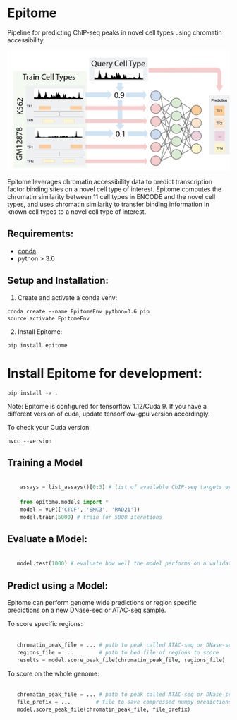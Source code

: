 # Epitome

Pipeline for predicting ChIP-seq peaks in novel cell types using chromatin accessibility.

![Epitome Diagram](docs/figures/epitome_diagram.png)

Epitome leverages chromatin accessibility data to predict transcription factor binding sites on a novel cell type of interest. Epitome computes the chromatin similarity between 11 cell types in ENCODE and the novel cell types, and uses chromatin similarity to transfer binding information in known cell types to a novel cell type of interest.


## Requirements:
* [conda](https://docs.conda.io/en/latest/miniconda.html)
* python > 3.6

## Setup and Installation:
1. Create and activate a conda venv:
```
conda create --name EpitomeEnv python=3.6 pip
source activate EpitomeEnv
```
2. Install Epitome:
```
pip install epitome
```

# Install Epitome for development:
```
pip install -e .
```

Note: Epitome is configured for tensorflow 1.12/Cuda 9. If you have a different
version of cuda, update tensorflow-gpu version accordingly.

To check your Cuda version:
```
nvcc --version
```

## Training a Model

```python

    assays = list_assays()[0:3] # list of available ChIP-seq targets epitome can predict on

    from epitome.models import *
    model = VLP(['CTCF', 'SMC3', 'RAD21'])
    model.train(5000) # train for 5000 iterations
```

## Evaluate a Model:

```python

   model.test(1000) # evaluate how well the model performs on a validation set

```

## Predict using a Model:

Epitome can perform genome wide predictions or region specific predictions on
a new DNase-seq or ATAC-seq sample.

To score specific regions:

```python

   chromatin_peak_file = ... # path to peak called ATAC-seq or DNase-seq in bed format
   regions_file = ...        # path to bed file of regions to score
   results = model.score_peak_file(chromatin_peak_file, regions_file)

```

To score on the whole genome:
```python

   chromatin_peak_file = ... # path to peak called ATAC-seq or DNase-seq in bed format
   file_prefix = ...        # file to save compressed numpy predictions to.
   model.score_peak_file(chromatin_peak_file, file_prefix)

```
